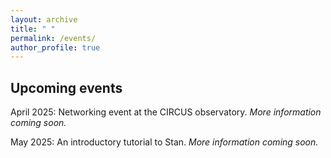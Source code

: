 ```yaml
---
layout: archive
title: " "
permalink: /events/
author_profile: true
---
```


## Upcoming events

April 2025: Networking event at the CIRCUS observatory. *More information coming soon.* 

May 2025: An introductory tutorial to Stan. *More information coming soon.* 
